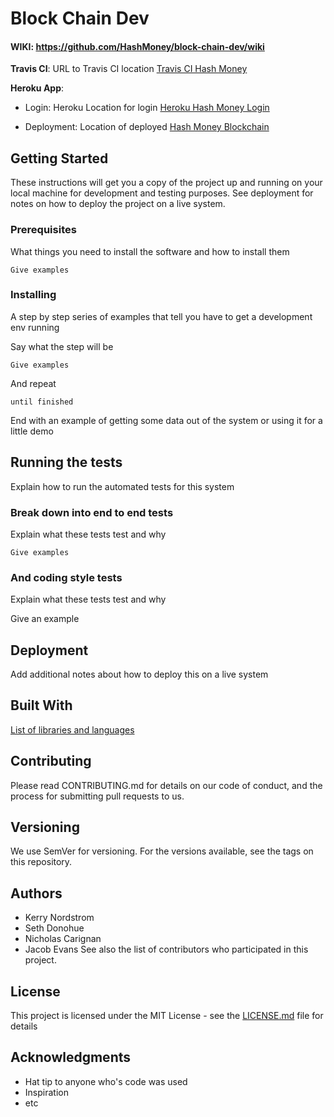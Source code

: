 # Block Chain Dev
<!-- One Paragraph of project description goes here -->

#### WIKI: https://github.com/HashMoney/block-chain-dev/wiki

**Travis CI**: URL to Travis CI location [Travis CI Hash Money]( https://travis-ci.org/HashMoney/block-chain-dev)

**Heroku App**:

- Login: Heroku Location for login [Heroku Hash Money Login](https:/dashboard.heroku.com/apps/hash-money)

- Deployment: Location of deployed [Hash Money Blockchain](https://hash-money.herokuapp.com/)

## Getting Started

These instructions will get you a copy of the project up and running on your local machine for development and testing purposes. See deployment for notes on how to deploy the project on a live system.

### Prerequisites
What things you need to install the software and how to install them

```
Give examples
```

### Installing
A step by step series of examples that tell you have to get a development env running

Say what the step will be

```
Give examples
```
And repeat
```
until finished
```

End with an example of getting some data out of the system or using it for a little demo

## Running the tests
Explain how to run the automated tests for this system

### Break down into end to end tests
Explain what these tests test and why

```
Give examples
```
### And coding style tests
Explain what these tests test and why

Give an example
## Deployment
Add additional notes about how to deploy this on a live system

## Built With
[List of libraries and languages](./built-with.md)

## Contributing
Please read CONTRIBUTING.md for details on our code of conduct, and the process for submitting pull requests to us.

## Versioning
We use SemVer for versioning. For the versions available, see the tags on this repository.

## Authors
- Kerry Nordstrom
- Seth Donohue
- Nicholas Carignan
- Jacob Evans
See also the list of contributors who participated in this project.

## License
This project is licensed under the MIT License - see the [LICENSE.md](./LICENSE) file for details

## Acknowledgments
- Hat tip to anyone who's code was used
- Inspiration
- etc